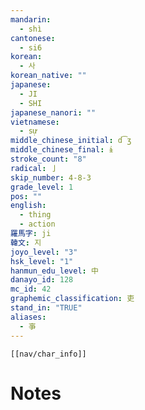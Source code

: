```yaml
---
mandarin:
  - shì
cantonese:
  - si6
korean:
  - 사
korean_native: ""
japanese:
  - JI
  - SHI
japanese_nanori: ""
vietnamese:
  - sự
middle_chinese_initial: d͡ʒ
middle_chinese_final: ɨ
stroke_count: "8"
radical: 亅
skip_number: 4-8-3
grade_level: 1
pos: ""
english:
  - thing
  - action
羅馬字: ji
韓文: 지
joyo_level: "3"
hsk_level: "1"
hanmun_edu_level: 中
danayo_id: 128
mc_id: 42
graphemic_classification: 吏
stand_in: "TRUE"
aliases:
  - 亊
---
```

```meta-bind-embed
[[nav/char_info]]
```

# Notes
